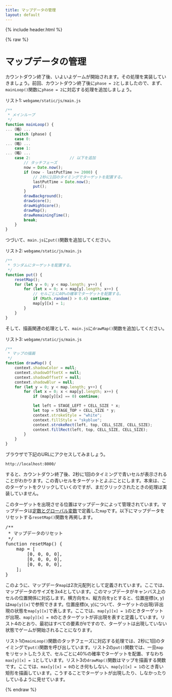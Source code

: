 ```yaml
---
title: マップデータの管理
layout: default
---
```


{% include header.html %}

{% raw %}

# マップデータの管理

カウントダウン終了後、いよいよゲームが開始されます。その処理を実装していきましょう。前回、カウントダウン終了後に`phase = 2`としましたので、まず、`mainLoop()`関数に`phase = 2`に対応する処理を追加しましょう。

リスト1: `webgame/static/js/main.js`
```js
/**
 * メインループ
 */
function mainLoop() {
...（略）...
    switch (phase) {
    case 0:
...（略）...
    case 1:
...（略）...
    case 2:                 // 以下を追加
        // タッチフェーズ
        now = Date.now();
        if (now - lastPutTime >= 2000) {
            // 2秒に1回のタイミングでターゲットを配置する。
            lastPutTime = Date.now();
            put();
        }
        drawBackground();
        drawScore();
        drawHighScore();
        drawMap();
        drawRemainingTime();
        break;
    }
}
```

つづいて、`main.js`に`put()`関数を追加してください。

リスト2: `webgame/static/js/main.js`
```js
/**
 * ランダムにターゲットを配置する。
 */
function put() {
    resetMap();
    for (let y = 0; y < map.length; y++) {
        for (let x = 0; x < map[y].length; x++) {
            // セルごとに40%の確率でターゲットを配置する。
            if (Math.random() > 0.4) continue;
            map[y][x] = 1;
        }
    }
}
```

そして、描画関連の処理として、`main.js`に`drawMap()`関数を追加してください。

リスト3: `webgame/static/js/main.js`
```js
/**
 * マップの描画
 */
function drawMap() {
    context.shadowColor = null;
    context.shadowOffsetX = null;
    context.shadowOffsetY = null;
    context.shadowBlur = null;
    for (let y = 0; y < map.length; y++) {
        for (let x = 0; x < map[y].length; x++) {
            if (map[y][x] == 0) continue;

            let left = STAGE_LEFT + CELL_SIZE * x;
            let top = STAGE_TOP + CELL_SIZE * y;
            context.strokeStyle = "white";
            context.fillStyle = "skyblue";
            context.strokeRect(left, top, CELL_SIZE, CELL_SIZE);
            context.fillRect(left, top, CELL_SIZE, CELL_SIZE);
        }
    }
}
```

ブラウザで下記のURLにアクセスしてみましょう。

`http://localhost:8000/`

すると、カウントダウン終了後、2秒に1回のタイミングで青いセルが表示されることがわかります。この青いセルをターゲットとよぶことにします。本来は、このターゲットをクリックしていくのですが、まだクリックされたときの処理は実装していません。

このターゲットを出現させる位置はマップデータによって管理されています。マップデータは<a href="../webgame12">定数とグローバル変数</a>で定義した`map`です。以下にマップデータをリセットする`resetMap()`関数を再掲します。

<pre class="lang:js decode:true " title="リスト4: static/js/main.js" >
/**
 * マップデータのリセット
 */
function resetMap() {
    map = [
        [0, 0, 0, 0],
        [0, 0, 0, 0],
        [0, 0, 0, 0],
    ];
}
</pre>

このように、マップデータ`map`は2次元配列として定義されています。ここでは、マップデータのサイズを3x4としています。このマップデータがキャンバス上のセルの位置関係に対応します。横方向をx、縦方向をyとすると、位置座標(x, y)は`map[y][x]`で参照できます。位置座標(x, y)について、ターゲットの出現/非出現の状態を`map[y][x]`で表します。ここでは、`map[y][x] = 1`のときターゲットが出現、`map[y][x] = 0`のときターゲットが非出現を表すと定義しています。リスト4のとおり、最初はすべての要素が`0`ですので、ターゲットは出現していない状態でゲームが開始されることになります。

リスト1の`mainLoop()`関数のタッチフェーズに対応する処理では、2秒に1回のタイミングで`put()`関数を呼び出しています。リスト2の`put()`関数では、一旦`map`をリセットしたうえで、セルごとに40%の確率でターゲットを配置、すなわち`max[y][x] = 1`としています。リスト3の`drawMap()`関数はマップを描画する関数です。ここでは、`max[y][x] = 0`のとき何もしない、`map[y][x] = 1`のとき青い矩形を描画しています。こうすることでターゲットが出現したり、しなかったりしているように見せています。

{% endraw %}
